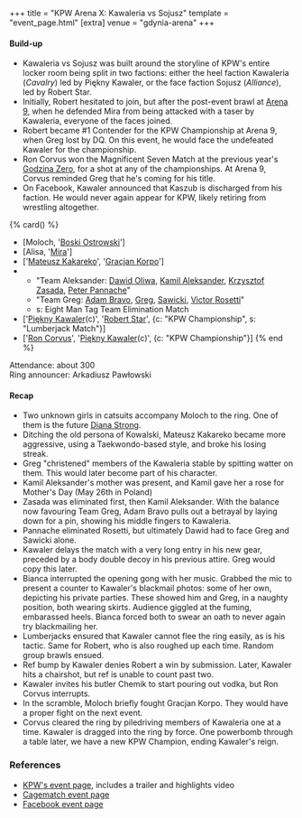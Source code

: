 +++
title = "KPW Arena X: Kawaleria vs Sojusz"
template = "event_page.html"
[extra]
venue = "gdynia-arena"
+++

#### Build-up

* Kawaleria vs Sojusz was built around the storyline of KPW's entire locker room being split in two factions: either
  the heel faction Kawaleria (_Cavalry_) led by Piękny Kawaler, or the face faction Sojusz (_Alliance_), led by
  Robert Star.
* Initially, Robert hesitated to join, but after the post-event brawl at [Arena 9](@/e/kpw/2018-03-10-kpw-arena-9-na-krawedzi.md), when he
  defended Mira from being attacked with a taser by Kawaleria, everyone of the faces joined.
* Robert became #1 Contender for the KPW Championship at Arena 9, when Greg lost by DQ. On this event, he would face the undefeated Kawaler for the championship.
* Ron Corvus won the Magnificent Seven Match at the previous year's [Godzina Zero](@/e/kpw/2017-08-12-kpw-godzina-zero-2017.md), for a shot at any of the championships. At Arena 9, Corvus reminded Greg that he's coming for his title.
* On Facebook, Kawaler announced that Kaszub is discharged from his faction. He would never again appear for KPW, likely retiring from wrestling altogether.

{% card() %}
- [Moloch, '[Boski Ostrowski](@/w/ostrowski.md)']
- [Alisa, '[Mira](@/w/mira.md)']
- ['[Mateusz Kakareko](@/w/mateusz-kowalski.md)', '[Gracjan Korpo](@/w/gracjan-korpo.md)']
- - "Team Aleksander: [Dawid Oliwa](@/w/dawid-oliwa.md), [Kamil Aleksander](@/w/kamil-aleksander.md),
    [Krzysztof Zasada](@/w/krzysztof-zasada.md), [Peter Pannache](@/w/peter-pannache.md)"
  - "Team Greg: [Adam Bravo](@/w/adam-bravo.md), [Greg](@/w/greg.md), [Sawicki](@/w/sawicki.md),
    [Victor Rosetti](@/w/rosetti.md)"
  - s: Eight Man Tag Team Elimination Match
- ['[Piękny Kawaler](@/w/piekny-kawaler.md)(c)', '[Robert Star](@/w/robert-star.md)',
  {c: "KPW Championship", s: "Lumberjack Match"}]
- ['[Ron Corvus](@/w/ron-corvus.md)', '[Piękny Kawaler](@/w/piekny-kawaler.md)(c)',
  {c: "KPW Championship"}]
{% end %}

Attendance: about 300 \
Ring announcer: Arkadiusz Pawłowski


#### Recap

- Two unknown girls in catsuits accompany Moloch to the ring. One of them is the future [Diana Strong](@/w/diana-strong.md).
- Ditching the old persona of Kowalski, Mateusz Kakareko became more aggressive, using a Taekwondo-based style, and broke his losing streak.
- Greg "christened" members of the Kawaleria stable by spitting watter on them. This would later become part of his character.
- Kamil Aleksander's mother was present, and Kamil gave her a rose for Mother's Day (May 26th in Poland)
- Zasada was eliminated first, then Kamil Aleksander. With the balance now favouring Team Greg, Adam Bravo pulls out a betrayal by laying down for a pin, showing his middle fingers to Kawaleria.
- Pannache eliminated Rosetti, but ultimately Dawid had to face Greg and Sawicki alone.
- Kawaler delays the match with a very long entry in his new gear, preceded by a body double decoy in his previous attire. Greg would copy this later.
- Bianca interrupted the opening gong with her music. Grabbed the mic to present a counter to Kawaler's blackmail photos: some of her own, depicting his private parties. These showed him and Greg, in a naughty position, both wearing skirts. Audience giggled at the fuming, embarassed heels. Bianca forced both to swear an oath to never again try blackmailing her.
- Lumberjacks ensured that Kawaler cannot flee the ring easily, as is his tactic. Same for Robert, who is also roughed up each time. Random group brawls ensued.
- Ref bump by Kawaler denies Robert a win by submission. Later, Kawaler hits a chairshot, but ref is unable to count past two.
- Kawaler invites his butler Chemik to start pouring out vodka, but Ron Corvus interrupts.
- In the scramble, Moloch briefly fought Gracjan Korpo. They would have a proper fight on the next event.
- Corvus cleared the ring by piledriving members of Kawaleria one at a time. Kawaler is dragged into the ring by force. One powerbomb through a table later, we have a new KPW Champion, ending Kawaler's reign.

### References

* [KPW's event page](https://kpwrestling.pl/events/kpw-arena-x/), includes a trailer and highlights video
* [Cagematch event page](https://www.cagematch.net/?id=1&nr=205652)
* [Facebook event page](https://www.facebook.com/events/346317699213398/)

